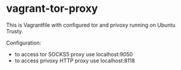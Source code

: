 vagrant-tor-proxy
=================

This is Vagrantfile with configured tor and privoxy running on Ubuntu Trusty.

Configuration:
* to access tor SOCKS5 proxy use localhost:9050
* to access privoxy HTTP proxy use localhost:8118
